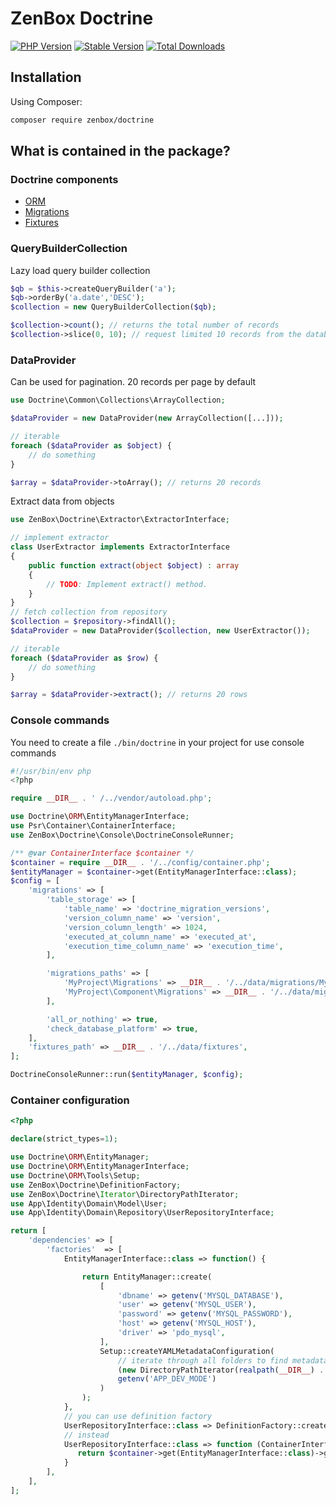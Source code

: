 # ZenBox Doctrine

[![PHP Version](https://img.shields.io/packagist/php-v/zenbox/doctrine.svg?style=for-the-badge)](https://packagist.org/packages/zenbox/doctrine)
[![Stable Version](https://img.shields.io/packagist/v/zenbox/doctrine.svg?style=for-the-badge&label=Latest)](https://packagist.org/packages/zenbox/doctrine)
[![Total Downloads](https://img.shields.io/packagist/dt/zenbox/doctrine.svg?style=for-the-badge&label=Total+downloads)](https://packagist.org/packages/zenbox/doctrine)

## Installation

Using Composer:

```sh
composer require zenbox/doctrine
```

## What is contained in the package?

### Doctrine components
- [ORM](https://www.doctrine-project.org/projects/doctrine-orm/en/2.7/index.html)
- [Migrations](https://www.doctrine-project.org/projects/doctrine-migrations/en/3.0/index.html)
- [Fixtures](https://github.com/doctrine/data-fixtures)

### QueryBuilderCollection

Lazy load query builder collection

```php
$qb = $this->createQueryBuilder('a');
$qb->orderBy('a.date','DESC');
$collection = new QueryBuilderCollection($qb);

$collection->count(); // returns the total number of records
$collection->slice(0, 10); // request limited 10 records from the database
```

### DataProvider

Can be used for pagination. 20 records per page by default

```php
use Doctrine\Common\Collections\ArrayCollection;

$dataProvider = new DataProvider(new ArrayCollection([...]));

// iterable
foreach ($dataProvider as $object) {
    // do something
}

$array = $dataProvider->toArray(); // returns 20 records
```

Extract data from objects

```php
use ZenBox\Doctrine\Extractor\ExtractorInterface;

// implement extractor
class UserExtractor implements ExtractorInterface
{
    public function extract(object $object) : array
    {
        // TODO: Implement extract() method.
    }
}
// fetch collection from repository
$collection = $repository->findAll();
$dataProvider = new DataProvider($collection, new UserExtractor());

// iterable
foreach ($dataProvider as $row) {
    // do something
}

$array = $dataProvider->extract(); // returns 20 rows
```

### Console commands

You need to create a file `./bin/doctrine` in your project for use console commands
```php
#!/usr/bin/env php
<?php

require __DIR__ . ' /../vendor/autoload.php';

use Doctrine\ORM\EntityManagerInterface;
use Psr\Container\ContainerInterface;
use ZenBox\Doctrine\Console\DoctrineConsoleRunner;

/** @var ContainerInterface $container */
$container = require __DIR__ . '/../config/container.php';
$entityManager = $container->get(EntityManagerInterface::class);
$config = [
    'migrations' => [
        'table_storage' => [
            'table_name' => 'doctrine_migration_versions',
            'version_column_name' => 'version',
            'version_column_length' => 1024,
            'executed_at_column_name' => 'executed_at',
            'execution_time_column_name' => 'execution_time',
        ],

        'migrations_paths' => [
            'MyProject\Migrations' => __DIR__ . '/../data/migrations/MyProject/Migrations',
            'MyProject\Component\Migrations' => __DIR__ . '/../data/migrations/Component/MyProject/Migrations',
        ],

        'all_or_nothing' => true,
        'check_database_platform' => true,
    ],
    'fixtures_path' => __DIR__ . '/../data/fixtures',
];

DoctrineConsoleRunner::run($entityManager, $config);

```

### Container configuration

```php
<?php

declare(strict_types=1);

use Doctrine\ORM\EntityManager;
use Doctrine\ORM\EntityManagerInterface;
use Doctrine\ORM\Tools\Setup;
use ZenBox\Doctrine\DefinitionFactory;
use ZenBox\Doctrine\Iterator\DirectoryPathIterator;
use App\Identity\Domain\Model\User;
use App\Identity\Domain\Repository\UserRepositoryInterface;

return [
    'dependencies' => [
        'factories'  => [
            EntityManagerInterface::class => function() {

                return EntityManager::create(
                    [
                        'dbname' => getenv('MYSQL_DATABASE'),
                        'user' => getenv('MYSQL_USER'),
                        'password' => getenv('MYSQL_PASSWORD'),
                        'host' => getenv('MYSQL_HOST'),
                        'driver' => 'pdo_mysql',
                    ],
                    Setup::createYAMLMetadataConfiguration(
                        // iterate through all folders to find metadata configuration
                        (new DirectoryPathIterator(realpath(__DIR__) . '/../config/doctrine'))->toArray(),
                        getenv('APP_DEV_MODE')
                    )
                );
            },
            // you can use definition factory
            UserRepositoryInterface::class => DefinitionFactory::create(User::class),
            // instead
            UserRepositoryInterface::class => function (ContainerInterface $container) {
               return $container->get(EntityManagerInterface::class)->getRepository(User::class);
            }
        ],
    ],
];
```
